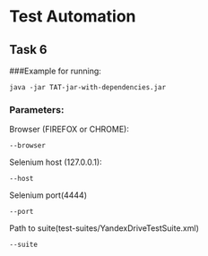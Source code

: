 # Test Automation

## Task 6

###Example for running:

```console
java -jar TAT-jar-with-dependencies.jar
```

### Parameters:

Browser (FIREFOX or CHROME):
```console
--browser
```

Selenium host (127.0.0.1):
```console
--host
```

Selenium port(4444)
```console
--port
```

Path to suite(test-suites/YandexDriveTestSuite.xml)
```console
--suite
```